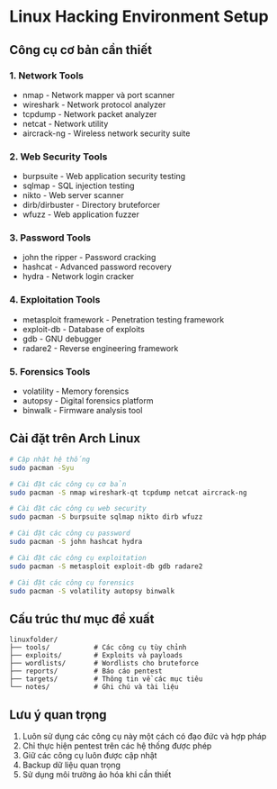 # Linux Hacking Environment Setup

## Công cụ cơ bản cần thiết

### 1. Network Tools
- nmap - Network mapper và port scanner
- wireshark - Network protocol analyzer
- tcpdump - Network packet analyzer
- netcat - Network utility
- aircrack-ng - Wireless network security suite

### 2. Web Security Tools
- burpsuite - Web application security testing
- sqlmap - SQL injection testing
- nikto - Web server scanner
- dirb/dirbuster - Directory bruteforcer
- wfuzz - Web application fuzzer

### 3. Password Tools
- john the ripper - Password cracking
- hashcat - Advanced password recovery
- hydra - Network login cracker

### 4. Exploitation Tools
- metasploit framework - Penetration testing framework
- exploit-db - Database of exploits
- gdb - GNU debugger
- radare2 - Reverse engineering framework

### 5. Forensics Tools
- volatility - Memory forensics
- autopsy - Digital forensics platform
- binwalk - Firmware analysis tool

## Cài đặt trên Arch Linux

```bash
# Cập nhật hệ thống
sudo pacman -Syu

# Cài đặt các công cụ cơ bản
sudo pacman -S nmap wireshark-qt tcpdump netcat aircrack-ng

# Cài đặt các công cụ web security
sudo pacman -S burpsuite sqlmap nikto dirb wfuzz

# Cài đặt các công cụ password
sudo pacman -S john hashcat hydra

# Cài đặt các công cụ exploitation
sudo pacman -S metasploit exploit-db gdb radare2

# Cài đặt các công cụ forensics
sudo pacman -S volatility autopsy binwalk
```

## Cấu trúc thư mục đề xuất

```
linuxfolder/
├── tools/           # Các công cụ tùy chỉnh
├── exploits/        # Exploits và payloads
├── wordlists/       # Wordlists cho bruteforce
├── reports/         # Báo cáo pentest
├── targets/         # Thông tin về các mục tiêu
└── notes/           # Ghi chú và tài liệu
```

## Lưu ý quan trọng
1. Luôn sử dụng các công cụ này một cách có đạo đức và hợp pháp
2. Chỉ thực hiện pentest trên các hệ thống được phép
3. Giữ các công cụ luôn được cập nhật
4. Backup dữ liệu quan trọng
5. Sử dụng môi trường ảo hóa khi cần thiết 